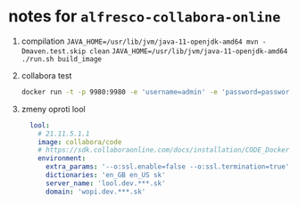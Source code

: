 # notes for `alfresco-collabora-online`

1. compilation
  `JAVA_HOME=/usr/lib/jvm/java-11-openjdk-amd64 mvn -Dmaven.test.skip clean`
  `JAVA_HOME=/usr/lib/jvm/java-11-openjdk-amd64 ./run.sh build_image`

1. collabora test

    ```sh
    docker run -t -p 9980:9980 -e 'username=admin' -e 'password=password' -e "extra_params=--o:ssl.enable=false" --restart always --cap-add MKNOD collabora/code
    ```

1. zmeny oproti lool

    ```yaml
      lool:
        # 21.11.5.1.1
        image: collabora/code
        # https://sdk.collaboraonline.com/docs/installation/CODE_Docker_image.html#setting-the-application-configuration-dynamically-via-environment-variables
        environment:
          extra_params: '--o:ssl.enable=false --o:ssl.termination=true'
          dictionaries: 'en_GB en_US sk'
          server_name: 'lool.dev.***.sk'
          domain: 'wopi.dev.***.sk'
    ```

